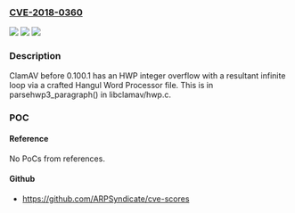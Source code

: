### [CVE-2018-0360](https://cve.mitre.org/cgi-bin/cvename.cgi?name=CVE-2018-0360)
![](https://img.shields.io/static/v1?label=Product&message=ClamAV%20before%200.100.1%20unknown&color=blue)
![](https://img.shields.io/static/v1?label=Version&message=ClamAV%20before%200.100.1%20unknown%20&color=brightgreen)
![](https://img.shields.io/static/v1?label=Vulnerability&message=integer%20overflow&color=brightgreen)

### Description

ClamAV before 0.100.1 has an HWP integer overflow with a resultant infinite loop via a crafted Hangul Word Processor file. This is in parsehwp3_paragraph() in libclamav/hwp.c.

### POC

#### Reference
No PoCs from references.

#### Github
- https://github.com/ARPSyndicate/cve-scores

